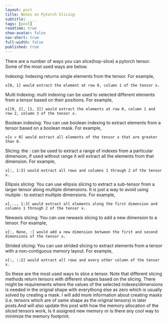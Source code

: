 ```yaml
---
layout: post
title: Notes on Pytorch Slicing
subtitle: ____
tags: [post]
readtime: true
show-avatar: false
nav-short: true
full-width: false
published: true
---
```



There are a number of ways you can slice(hop-slice) a pytorch tensor. Some of the most used ways are below.

Indexing: Indexing returns single elements from the tensor. For example, 

`x[0, 1] would extract the element at row 0, column 1 of the tensor x.`


Multi Indexing: multi indexing can be used to selected different elements from a tensor based on their positions. For example, 

`x[[0, 2], [1, 3]] would extract the elements at row 0, column 1 and row 2, column 3 of the tensor x.`

Boolean indexing: You can use boolean indexing to extract elements from a tensor based on a boolean mask. For example, 

`x[x > 0] would extract all elements of the tensor x that are greater than 0.`

Slicing: the : can be used to extract a range of indexes from a particular dimension, if used without range it will extract all the elements from that dimension. For example, 

`x[:, 1:3] would extract all rows and columns 1 through 2 of the tensor x.`

Ellipsis slicing: You can use ellipsis slicing to extract a sub-tensor from a larger tensor along multiple dimensions. It is just a way to avoid using mutiple : to extract multiple dimensions. For example, 

`x[..., 1:3] would extract all elements along the first dimension and columns 1 through 2 of the tensor x.`

Newaxis slicing: You can use newaxis slicing to add a new dimension to a tensor. For example, 

`x[:, None, :] would add a new dimension between the first and second dimensions of the tensor x.`

Strided slicing: You can use strided slicing to extract elements from a tensor with a non-contiguous memory layout. For example, 

`x[:, ::2] would extract all rows and every other column of the tensor x.`


So these are the most used ways to slice a tensor. Note that different slicing methods return tensors with different shapes based on the slicing. There might be requirements where the values of the selected indexes/dimensions is needed in the orignal shape with everythong else as zero which is usually solved by creating a mask. I will add more information about creating masks (i.e. tensors which are of same shape as the original tensors) in later posts.And will also update this post with how the memory allocation of the sliced tensors work, Is it assigned new memory or is there any cool way to minimize the memory footprint.











